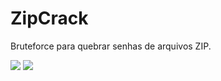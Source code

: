 # ZipCrack
Bruteforce para quebrar senhas de arquivos ZIP.

<img src="https://i.imgur.com/7VjHLph.png">
<img src="https://i.imgur.com/7VjHLph.png">
